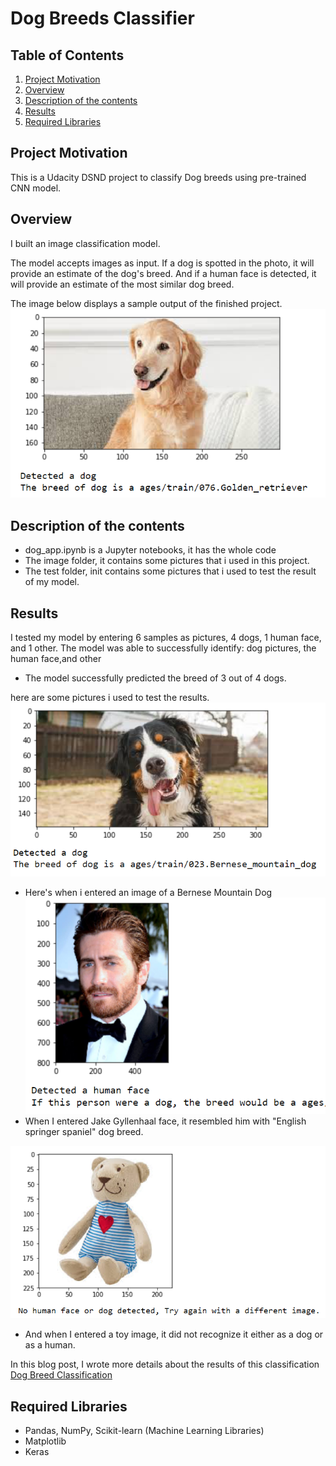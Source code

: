 # Dog Breeds Classifier

## Table of Contents

1. [Project Motivation](#motivation)
2. [Overview](#over)
3. [Description of the contents](#files)
4. [Results](#results)
5. [Required Libraries](#libraries)


## Project Motivation <a name="motivation"></a>
This is a Udacity DSND project to classify Dog breeds using pre-trained CNN model.

## Overview <a name="over"></a>
I built an image classification model.

The model accepts images as input. 
If a dog is spotted in the photo, it will provide an estimate of the dog's breed.
And if a human face is detected, it will provide an estimate of the most similar dog breed.

The image below displays a sample output of the finished project.
![Sample Dog Output](https://github.com/shahadl/Udacity-Data-Science-Nanodegree/blob/main/Dog-Breeds-Classifier/image/1.PNG)


## Description of the contents <a name="files"></a>
- dog_app.ipynb is a Jupyter notebooks, it has the whole code
- The image folder, it contains some pictures that i used in this project.
- The test folder, init contains some pictures that i used to test the result of my model.

## Results <a name="results"></a>
I tested my model by entering 6 samples as pictures, 4 dogs, 1 human face, and 1 other. 
The model was able to successfully identify: dog pictures, the human face,and other
- The model successfully predicted the breed of 3 out of 4 dogs.

here are some pictures i used to test the results.
![Sample Bernese Mountain Dog Output](https://github.com/shahadl/Udacity-Data-Science-Nanodegree/blob/main/Dog-Breeds-Classifier/image/2.PNG)
- Here's when i entered an image of a Bernese Mountain Dog
![Sample human Output](https://github.com/shahadl/Udacity-Data-Science-Nanodegree/blob/main/Dog-Breeds-Classifier/image/3.PNG)
- When I entered Jake Gyllenhaal face, it resembled him with "English springer spaniel" dog breed.

![Sample "others" Output](https://github.com/shahadl/Udacity-Data-Science-Nanodegree/blob/main/Dog-Breeds-Classifier/image/4.PNG)
- And when I entered a toy image, it did not recognize it either as a dog or as a human.

In this blog post, I wrote more details about the results of this classification 
[Dog Breed Classification](https://medium.com/@Lzcv2/dog-breed-classification-41abe5e01c32?postPublishedType=initial)

## Required Libraries <a name="libraries"></a>
- Pandas, NumPy, Scikit-learn (Machine Learning Libraries)
- Matplotlib 
- Keras
